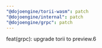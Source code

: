 ```yaml
---
"@dojoengine/torii-wasm": patch
"@dojoengine/internal": patch
"@dojoengine/grpc": patch
---
```


feat(grpc): upgrade torii to preview.6
